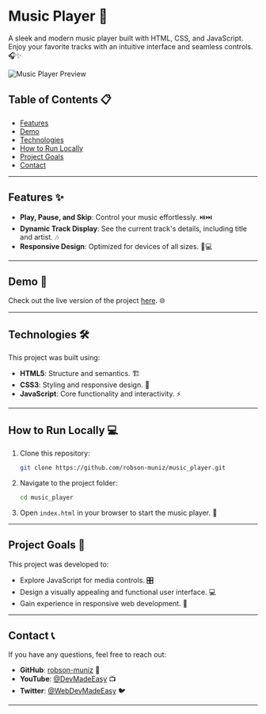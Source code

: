 # Music Player 🎵

A sleek and modern music player built with HTML, CSS, and JavaScript. Enjoy your favorite tracks with an intuitive interface and seamless controls. 🎧✨

![Music Player Preview](https://github.com/user-attachments/assets/2d8adc50-bef1-4e58-8226-95e6d140f152)


## Table of Contents 📋

- [Features](#features-✨)
- [Demo](#demo-🚀)
- [Technologies](#technologies-🛠️)
- [How to Run Locally](#how-to-run-locally-💻)
- [Project Goals](#project-goals-🎯)
- [Contact](#contact-📞)

---

## Features ✨

- **Play, Pause, and Skip**: Control your music effortlessly. ⏯️⏭️
- **Dynamic Track Display**: See the current track's details, including title and artist. 🎶
- **Responsive Design**: Optimized for devices of all sizes. 📱💻

---

## Demo 🚀

Check out the live version of the project [here](https://euphonious-bienenstitch-4a46e3.netlify.app). 🌐

---

## Technologies 🛠️

This project was built using:

- **HTML5**: Structure and semantics. 🏗️
- **CSS3**: Styling and responsive design. 🎨
- **JavaScript**: Core functionality and interactivity. ⚡

---

## How to Run Locally 💻

1. Clone this repository:
   ```bash
   git clone https://github.com/robson-muniz/music_player.git
   ```
2. Navigate to the project folder:
   ```bash
   cd music_player
   ```
3. Open `index.html` in your browser to start the music player. 🎵

---

## Project Goals 🎯

This project was developed to:

- Explore JavaScript for media controls. 🎛️
- Design a visually appealing and functional user interface. 💻
- Gain experience in responsive web development. 🌟

---

## Contact 📞

If you have any questions, feel free to reach out:

- **GitHub**: [robson-muniz](https://github.com/robson-muniz) 🐙
- **YouTube**: [@DevMadeEasy](https://youtube.com/@DevMadeEasy) 📺
- **Twitter**: [@WebDevMadeEasy](https://x.com/WebDevMadeEasy) 🐦

---
